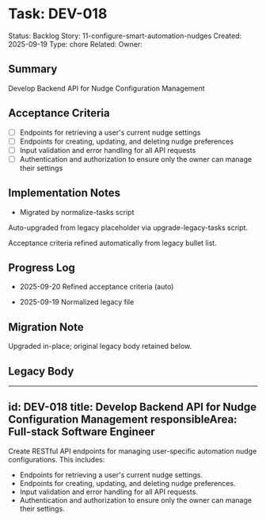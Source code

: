 # Task: DEV-018
Status: Backlog
Story: 11-configure-smart-automation-nudges
Created: 2025-09-19
Type: chore
Related:
Owner:

## Summary
Develop Backend API for Nudge Configuration Management

## Acceptance Criteria

- [ ] Endpoints for retrieving a user's current nudge settings
- [ ] Endpoints for creating, updating, and deleting nudge preferences
- [ ] Input validation and error handling for all API requests
- [ ] Authentication and authorization to ensure only the owner can manage their settings

## Implementation Notes
- Migrated by normalize-tasks script

Auto-upgraded from legacy placeholder via upgrade-legacy-tasks script.


Acceptance criteria refined automatically from legacy bullet list.
## Progress Log
- 2025-09-20 Refined acceptance criteria (auto)

- 2025-09-19 Normalized legacy file
## Migration Note
Upgraded in-place; original legacy body retained below.

## Legacy Body
---
id: DEV-018
title: Develop Backend API for Nudge Configuration Management
responsibleArea: Full-stack Software Engineer
---
Create RESTful API endpoints for managing user-specific automation nudge configurations. This includes:
*   Endpoints for retrieving a user's current nudge settings.
*   Endpoints for creating, updating, and deleting nudge preferences.
*   Input validation and error handling for all API requests.
*   Authentication and authorization to ensure only the owner can manage their settings.